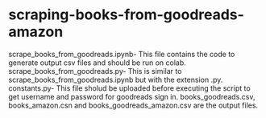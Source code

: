 # scraping-books-from-goodreads-amazon
scrape_books_from_goodreads.ipynb- This file contains the code to generate output csv files and should be run on colab.
scrape_books_from_goodreads.py- This is similar to scrape_books_from_goodreads.ipynb but with the extension .py.
constants.py- This file sholud be uploaded before executing the script to get username and password for goodreads sign in.
books_goodreads.csv, books_amazon.csn and books_goodreads_amazon.csv are the output files.
